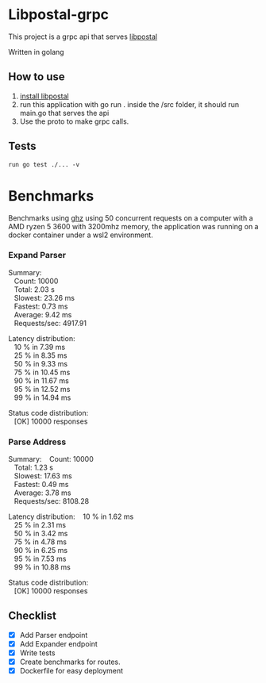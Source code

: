 # Libpostal-grpc

This project is a grpc api that serves [libpostal](https://github.com/openvenues/libpostal)

Written in golang

## How to use

1. [install libpostal](https://github.com/openvenues/libpostal)
2. run this application with go run . inside the /src folder, it should run main.go that serves the api
3. Use the proto to make grpc calls.

## Tests
`run go test ./... -v`

# Benchmarks
Benchmarks using [ghz](http://ghz.sh) using 50 concurrent requests on a computer with a AMD ryzen 5 3600 with 3200mhz memory, the application was running on a docker container under a wsl2 environment.

### Expand Parser
Summary:<br />
&nbsp;&nbsp;  Count:        10000 <br />
&nbsp;&nbsp;  Total:        2.03 s <br />
&nbsp;&nbsp;  Slowest:      23.26 ms <br />
&nbsp;&nbsp;  Fastest:      0.73 ms <br />
&nbsp;&nbsp;  Average:      9.42 ms <br />
&nbsp;&nbsp;  Requests/sec: 4917.91 <br />

Latency distribution:<br />
&nbsp;&nbsp;  10 % in 7.39 ms <br />
&nbsp;&nbsp;  25 % in 8.35 ms <br />
&nbsp;&nbsp;  50 % in 9.33 ms <br />
&nbsp;&nbsp;  75 % in 10.45 ms <br />
&nbsp;&nbsp;  90 % in 11.67 ms <br />
&nbsp;&nbsp;  95 % in 12.52 ms <br />
&nbsp;&nbsp;  99 % in 14.94 ms <br />

Status code distribution: <br />
&nbsp;&nbsp;  [OK]   10000 responses

### Parse Address
Summary:
&nbsp;&nbsp;  Count:        10000 <br />
&nbsp;&nbsp;  Total:        1.23 s <br />
&nbsp;&nbsp;  Slowest:      17.63 ms <br />
&nbsp;&nbsp;  Fastest:      0.49 ms <br />
&nbsp;&nbsp;  Average:      3.78 ms <br />
&nbsp;&nbsp;  Requests/sec: 8108.28 <br />

Latency distribution:
&nbsp;&nbsp;  10 % in 1.62 ms <br />
&nbsp;&nbsp;  25 % in 2.31 ms <br />
&nbsp;&nbsp;  50 % in 3.42 ms <br />
&nbsp;&nbsp;  75 % in 4.78 ms <br />
&nbsp;&nbsp;  90 % in 6.25 ms <br />
&nbsp;&nbsp;  95 % in 7.53 ms <br />
&nbsp;&nbsp;  99 % in 10.88 ms <br />

Status code distribution: <br />
&nbsp;&nbsp;  [OK]   10000 responses

## Checklist
- [X] Add Parser endpoint
- [X] Add Expander endpoint
- [X] Write tests
- [X] Create benchmarks for routes.
- [X] Dockerfile for easy deployment